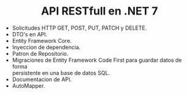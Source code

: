  <h1 align="center">API RESTfull en .NET 7</h1>
 <ul >
 <li>Solicitudes HTTP GET, POST, PUT, PATCH y DELETE. </li>
 <li>DTO's en API. </li>
 <li>Entity Framework Core. </li>
 <li>Inyeccion de dependencia. </li>
 <li>Patron de Repositorio. </li>
 <li>Migraciones de Entity Framework Code First para guardar datos de forma  </li>
  persistente en una base de datos SQL. </li>
 <li>Documentacion de API. </li>
 <li>AutoMapper. </li>
 </ul>
